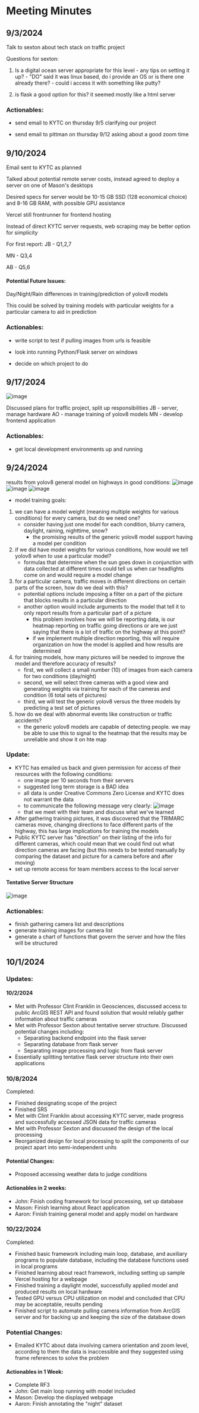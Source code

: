 # Meeting Minutes

## 9/3/2024
Talk to sexton about tech stack on traffic project

Questions for sexton:

1. Is a digital ocean server appropriate for this level
		- any tips on setting it up?
		- "DO" said it was linux based, do i provide an OS or is there one already there?
		- could i access it with something like putty?

2. is flask a good option for this? it seemed mostly like a html server

### Actionables:
- send email to KYTC on thursday 9/5 clarifying our project

- send email to pittman on thursday 9/12 asking about a good zoom time

## 9/10/2024
Email sent to KYTC as planned

Talked about potential remote server costs, instead agreed to deploy a server on one of Mason's desktops

Desired specs for server would be 10-15 GB SSD (128 economical choice) and 8-16 GB RAM, with possible GPU assistance

Vercel still frontrunner for frontend hosting

Instead of direct KYTC server requests, web scraping may be better option for simplicity

For first report:
JB - Q1,2,7

MN - Q3,4

AB - Q5,6

#### Potential Future Issues:
Day/Night/Rain differences in training/prediction of yolov8 models

This could be solved by training models with particular weights for a particular camera to aid in prediction

### Actionables:
- write script to test if pulling images from urls is feasible

- look into running Python/Flask server on windows

- decide on which project to do

## 9/17/2024

![image](https://github.com/user-attachments/assets/85fb54b0-dbbd-49ff-834a-96dc3be81432)

Discussed plans for traffic project, split up responsibilities
JB - server, manage hardware
AO - manage training of yolov8 models
MN - develop frontend application

### Actionables:
- get local development environments up and running



## 9/24/2024
results from yolov8 general model on highways in good conditions:
![image](https://github.com/user-attachments/assets/becfd035-1abf-4f70-9253-b3b657af1058)
![image](https://github.com/user-attachments/assets/120425b1-8e80-4ee4-9ba2-fcc16bbc2241)
![image](https://github.com/user-attachments/assets/25916569-48e1-42b2-b9ab-8cadfcdaa9a2)

- model training goals:
1. we can have a model weight (meaning multiple weights for various conditions) for every camera, but do we need one?
   - consider having just one model for each condition, blurry camera, daylight, raining, nighttime, snow?
     	- the promising results of the generic yolov8 model support having a model per condition
2. if we did have model weights for various conditions, how would we tell yolov8 when to use a particular model?
   	- formulas that determine when the sun goes down in conjunction with data collected at different times could tell us when car headlights come on and would require a model change
4. for a particular camera, traffic moves in different directions on certain parts of the screen, how do we deal with this?
   - potential options include imposing a filter on a part of the picture that blocks results in a particular direction
   - another option would include arguments to the model that tell it to only report results from a particular part of a picture
     	- this problem involves how we will be reporting data, is our heatmap reporting on traffic going directions or are we just saying that there is a lot of traffic on the highway at this point?
     	- if we implement multiple direction reporting, this will require organization on how the model is applied and how results are determined
5. for training models, how many pictures will be needed to improve the model and therefore accuracy of results?
   - first, we will collect a small number (10) of images from each camera for two conditions (day/night)
   - second, we will select three cameras with a good view and generating weights via training for each of the cameras and condition (6 total sets of pictures)
   - third, we will test the generic yolov8 versus the three models by predicting a test set of pictures
6. how do we deal with abnormal events like construction or traffic accidents?
   - the generic yolov8 models are capable of detecting people. we may be able to use this to signal to the heatmap that the results may be unreliable and show it on hte map

### Update:
- KYTC has emailed us back and given permission for access of their resources with the following conditions:
	- one image per 10 seconds from their servers
   	- suggested long term storage is a BAD idea
   	- all data is under Creative Commons Zero License and KYTC does not warrant the data
   	- to communicate the following message very clearly:
   	  ![image](https://github.com/user-attachments/assets/41a9cef9-ccdb-4b7a-abf4-656eb9d73e63)
	- that we meet with their team and discuss what we've learned
 - After gathering training pictures, it was discovered that the TRIMARC cameras move, changing directions to face different parts of the highway, this has large implications for training the models
 - Public KYTC server has "direction" on their listing of the info for different cameras, which could mean that we could find out what direction cameras are facing (but this needs to be tested manually by comparing the dataset and picture for a camera before and after moving)
 - set up remote access for team members access to the local server

#### Tentative Server Structure
![image](https://github.com/user-attachments/assets/16b0ce00-bde7-490d-a464-2b696becea2a)

### Actionables:
- finish gathering camera list and descriptions
- generate training images for camera list
- generate a chart of functions that govern the server and how the files will be structured


## 10/1/2024
### Updates:

#### 10/2/2024
- Met with Professor Clint Franklin in Geosciences, discussed access to public ArcGIS REST API and found solution that would reliably gather information about traffic cameras
- Met with Professor Sexton about tentative server structure. Discussed potential changes including:
	- Separating backend endpoint into the flask server
   	- Separating database from flask server
   	- Separating image processing and logic from flask server
- Essentially splitting tentative flask server structure into their own applications



### 10/8/2024
Completed:
- Finished designating scope of the project
- Finished SRS
- Met with Clint Franklin about accessing KYTC server, made progress and successfully accessed JSON data for traffic cameras
- Met with Professor Sexton and discussed the design of the local processing
- Reorganized design for local processing to split the components of our project apart into semi-independent units

#### Potential Changes:
- Proposed accessing weather data to judge conditions

#### Actionables in 2 weeks:
- John: Finish coding framework for local processing, set up database
- Mason: Finish learning about React application
- Aaron: Finish training general model and apply model on hardware


### 10/22/2024
Completed:
- Finished basic framework including main loop, database, and auxiliary programs to populate database, including the database functions used in local programs
- Finished learning about react framework, including setting up sample Vercel hosting for a webpage
- Finished training a daylight model, successfully applied model and produced results on local hardware
- Tested GPU versus CPU utilization on model and concluded that CPU may be acceptable, results pending
- Finished script to automate pulling camera information from ArcGIS server and for backing up and keeping the size of the database down

### Potential Changes:
- Emailed KYTC about data involving camera orientation and zoom level, according to them the data is inaccessible and they suggested using frame references to solve the problem

#### Actionables in 1 Week:
- Complete RF3
- John: Get main loop running with model included
- Mason: Develop the displayed webpage
- Aaron: Finish annotating the "night" dataset

